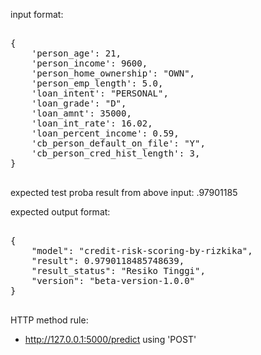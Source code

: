 input format:
<pre> 
{
    'person_age': 21,
    'person_income': 9600,
    'person_home_ownership': "OWN",
    'person_emp_length': 5.0,
    'loan_intent': "PERSONAL",
    'loan_grade': "D",
    'loan_amnt': 35000,
    'loan_int_rate': 16.02,
    'loan_percent_income': 0.59,
    'cb_person_default_on_file': "Y",
    'cb_person_cred_hist_length': 3,
}
 </pre> 

expected test proba result from above input: .97901185


expected output format:
<pre> 
{
    "model": "credit-risk-scoring-by-rizkika",
    "result": 0.9790118485748639,
    "result_status": "Resiko Tinggi",
    "version": "beta-version-1.0.0"
}
 </pre> 

HTTP method rule:
- http://127.0.0.1:5000/predict using 'POST'
